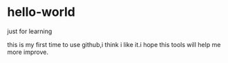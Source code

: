 # hello-world
just for learning

this is my first time to use github,i think i like it.i hope this tools will help me more improve.
